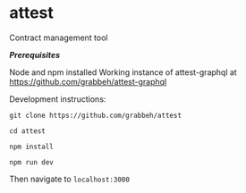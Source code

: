 # attest
Contract management tool

***Prerequisites***

Node and npm installed
Working instance of attest-graphql at https://github.com/grabbeh/attest-graphql

Development instructions:

```git clone https://github.com/grabbeh/attest```

```cd attest```

```npm install```

```npm run dev```

Then navigate to ```localhost:3000```
